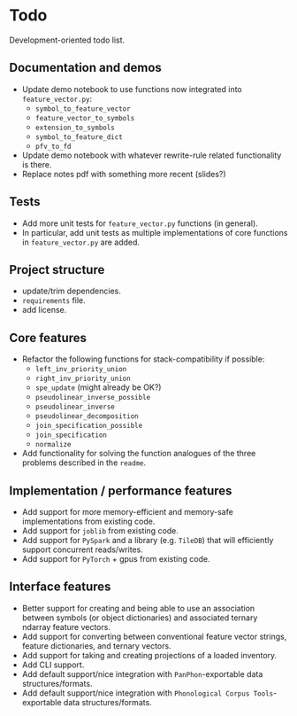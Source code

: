 # Todo

Development-oriented todo list.

## Documentation and demos

 - Update demo notebook to use functions now integrated into `feature_vector.py`:
   - `symbol_to_feature_vector`
   - `feature_vector_to_symbols`
   - `extension_to_symbols`
   - `symbol_to_feature_dict`
   - `pfv_to_fd`
 - Update demo notebook with whatever rewrite-rule related functionality is there.
 - Replace notes pdf with something more recent (slides?)

## Tests

 - Add more unit tests for `feature_vector.py` functions (in general).
 - In particular, add unit tests as multiple implementations of core functions in `feature_vector.py` are added.
 
## Project structure

 - update/trim dependencies.
 - `requirements` file.
 - add license.
 
## Core features

 - Refactor the following functions for stack-compatibility if possible:
   - `left_inv_priority_union`
   - `right_inv_priority_union`
   - `spe_update` (might already be OK?)
   - `pseudolinear_inverse_possible`
   - `pseudolinear_inverse`
   - `pseudolinear_decomposition`
   - `join_specification_possible`
   - `join_specification`
   - `normalize`
 - Add functionality for solving the function analogues of the three problems described in the `readme`.

## Implementation / performance features

 - Add support for more memory-efficient and memory-safe implementations from existing code.
 - Add support for `joblib` from existing code.
 - Add support for `PySpark` and a library (e.g. `TileDB`) that will efficiently 
   support concurrent reads/writes.
 - Add support for `PyTorch` + gpus from existing code.
 

## Interface features

 - Better support for creating and being able to use an association between
   symbols (or object dictionaries) and associated ternary ndarray feature vectors.
 - Add support for converting between conventional feature vector strings, feature dictionaries, and ternary vectors.
 - Add support for taking and creating projections of a loaded inventory.
 - Add CLI support.
 - Add default support/nice integration with `PanPhon`-exportable data
   structures/formats.
 - Add default support/nice integration with `Phonological Corpus Tools`-exportable data
   structures/formats.
